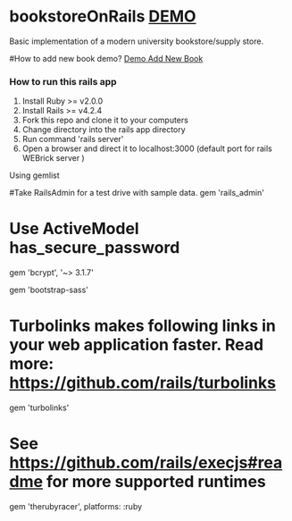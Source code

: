 # bookstoreOnRails  <a  target=_blank href=http://ktubookstore.herokuapp.com>DEMO</a>
Basic implementation of a modern university bookstore/supply store.

#How to add new book demo?
<a  target=_blank href=ktubookstore.herokuapp.com/products/new>Demo Add New Book</a>


### How to run this rails app
1. Install Ruby >= v2.0.0
2. Install Rails >= v4.2.4
3. Fork this repo and clone it to your computers
4. Change directory into the rails app directory
5. Run command 'rails server'
6. Open a browser and direct it to localhost:3000 (default port for rails WEBrick server )

Using gemlist

#Take RailsAdmin for a test drive with sample data.
   gem 'rails_admin'


# Use ActiveModel has_secure_password
   gem 'bcrypt', '~> 3.1.7'



  gem 'bootstrap-sass'

# Turbolinks makes following links in your web application faster. Read more: https://github.com/rails/turbolinks
  gem 'turbolinks'

# See https://github.com/rails/execjs#readme for more supported runtimes
  gem 'therubyracer', platforms: :ruby
